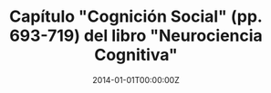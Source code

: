 ---
title: 'Capítulo "Cognición Social" (pp. 693-719) del libro "Neurociencia Cognitiva"'
authors:
- Susana Carmona
date: "2014-01-01T00:00:00Z"
doi: ""
publishDate: "2014-01-01T00:00:00Z"
# Publication type.
# Legend: 0 = Uncategorized; 1 = Conference paper; 2 = Journal article;
# 3 = Preprint / Working Paper; 4 = Report; 5 = Book; 6 = Book section;
# 7 = Thesis; 8 = Patent
publication_types: ["6"]
publication: "*Editorial Panamericana*"
tags:
- Books
featured: false
links:
#- name: Link
#  url: https://pubmed.ncbi.nlm.nih.gov/21054282/
---